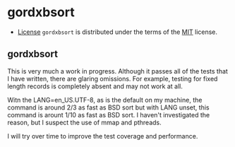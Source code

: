 # gordxbsort



- [License](#license)
`gordxbsort` is distributed under the terms of the [MIT](https://spdx.org/licenses/MIT.html) license.


## gordxbsort

This is very much a work in progress. Although it passes all of the
tests that I have written, there are glaring omissions. For example,
testing for fixed length records is completely absent and may not work
at all.

Witn the LANG=en_US.UTF-8, as is the default on my machine, the command
is around 2/3 as fast as BSD sort but with LANG unset, this command is
arount 1/10 as fast as BSD sort. I haven't investigated the reason, but
I suspect the use of mmap and pthreads.

I will try over time to improve the test coverage and performance.

